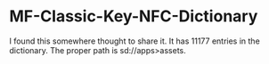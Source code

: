 # MF-Classic-Key-NFC-Dictionary
I found this somewhere thought to share it. It has 11177 entries in the dictionary. The proper path is sd://apps>assets.
